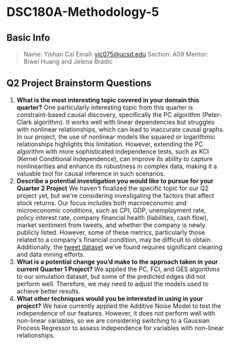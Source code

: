 # DSC180A-Methodology-5
## Basic Info
> Name: Yishan Cai
> Email: yic075@ucsd.edu
> Section: A09
> Mentor: Biwei Huang and Jelena Bradic

## Q2 Project Brainstorm Questions
1. **What is the most interesting topic covered in your domain this quarter?**
   One particularly interesting topic from this quarter is constraint-based causal discovery, specifically the PC algorithm (Peter-Clark algorithm). It works well with linear dependencies but struggles with nonlinear relationships, which can lead to inaccurate causal graphs. In our project, the use of nonlinear models like squared or logarithmic relationships highlights this limitation. However, extending the PC algorithm with more sophisticated independence tests, such as KCI (Kernel Conditional Independence), can improve its ability to capture nonlinearities and enhance its robustness in complex data, making it a valuable tool for causal inference in such scenarios. 
2. **Describe a potential investigation you would like to pursue for your Quarter 2 Project**
   We haven't finalized the specific topic for our Q2 project yet, but we're considering investigating the factors that affect stock returns. Our focus includes both macroeconomic and microeconomic conditions, such as CPI, GDP, unemployment rate, policy interest rate, company financial health (liabilities, cash flow), market sentiment from tweets, and whether the company is newly publicly listed. However, some of these metrics, particularly those related to a company's financial condition, may be difficult to obtain. Additionally, the [tweet dataset](https://www.kaggle.com/datasets/thedevastator/tweet-sentiment-s-impact-on-stock-returns) we've found requires significant cleaning and data mining efforts. 
3. **What is a potential change you’d make to the approach taken in your current Quarter 1 Project?**
   We applied the PC, FCI, and GES algorithms to our simulation dataset, but some of the predicted edges did not perform well. Therefore, we may need to adjust the models used to achieve better results.
4. **What other techniques would you be interested in using in your project?**
   We have currently applied the Additive Noise Model to test the independence of our features. However, it does not perform well with non-linear variables, so we are considering switching to a Gaussian Process Regressor to assess independence for variables with non-linear relationships. 
